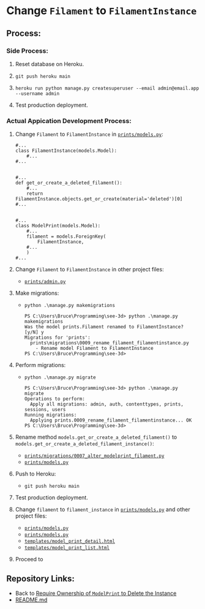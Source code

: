 # Change `Filament` to `FilamentInstance`

## Process:

### Side Process:

1. Reset database on Heroku.

1. `git push heroku main`

1. `heroku run python manage.py createsuperuser --email admin@email.app --username admin`

1. Test production deployment.

### Actual Appication Development Process:

1. Change `Filament` to `FilamentInstance` in [`prints/models.py`](../prints/models.py):
    ```
    #...
    class FilamentInstance(models.Model):
        #...
    #...


    #...
    def get_or_create_a_deleted_filament():
        #...
        return FilamentInstance.objects.get_or_create(material='deleted')[0]
    #...


    #...
    class ModelPrint(models.Model):
        #...
        filament = models.ForeignKey(
            FilamentInstance,
        #...
        )
    #...
    ```


1. Change `Filament` to `FilamentInstance` in other project files:
    * [`prints/admin.py`](../prints/admin.py)

1. Make migrations:
    * `python .\manage.py makemigrations`
        ```
        PS C:\Users\Bruce\Programming\see-3d> python .\manage.py makemigrations
        Was the model prints.Filament renamed to FilamentInstance? [y/N] y
        Migrations for 'prints':
          prints\migrations\0009_rename_filament_filamentinstance.py
            - Rename model Filament to FilamentInstance
        PS C:\Users\Bruce\Programming\see-3d>
        ```

1. Perform migrations:
    * `python .\manage.py migrate`
        ```
        PS C:\Users\Bruce\Programming\see-3d> python .\manage.py migrate
        Operations to perform:
          Apply all migrations: admin, auth, contenttypes, prints, sessions, users
        Running migrations:
          Applying prints.0009_rename_filament_filamentinstance... OK
        PS C:\Users\Bruce\Programming\see-3d>
        ```

1. Rename method `models.get_or_create_a_deleted_filament()` to `models.get_or_create_a_deleted_filament_instance()`:
    * [`prints/migrations/0007_alter_modelprint_filament.py`](../prints/migrations/0007_alter_modelprint_filament.py)
    * [`prints/models.py`](../prints/models.py)

1. Push to Heroku:
    * `git push heroku main`

1. Test production deployment.

1. Change `filament` to `filament_instance` in [`prints/models.py`](../prints/models.py) and other project files:
    * [`prints/models.py`](../prints/models.py)
    * [`prints/models.py`](../prints/views.py)
    * [`templates/model_print_detail.html`](../templates/model_print_detail.html)
    * [`templates/model_print_list.html`](../templates/model_print_list.html)




1. Proceed to 

## Repository Links:
* Back to [Require Ownership of `ModelPrint` to Delete the Instance](./12_require_ownership_for_model_print_delete.md)
* [README.md](../README.md)